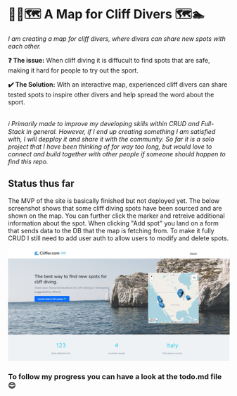 # 🏊‍♂🗺️ A Map for Cliff Divers 🗺️🏊
<p><i>I am creating a map for cliff divers, where divers can share new spots with each other.</I><p>
<p><b>❓ The issue:</b> When cliff diving it is diffucult to find spots that are safe, making it hard for people to try out the sport.<p>
<p><b>✔️ The Solution:</b> With an interactive map, experienced cliff divers can share tested spots to inspire other divers and help spread the word about the sport.<p>
<br>
<i>ℹ️ Primarily made to improve my developing skills within CRUD and Full-Stack in general. However, if I end up creating something I am satisfied with, I will depploy it and share it with the community. So far it is a solo project that I have been thinking of for way too long, but would love to connect and build together with other people if someone should happen to find this repo.</i>

<h2>Status thus far</h2>
<p>The MVP of the site is basically finished but not deployed yet. The below screenshot shows that some cliff diving spots have been sourced and are shown on the map. You can further click the marker and retreive additional information about the spot. When clicking "Add spot" you land on a form that sends data to the DB that the map is fetching from. To make it fully CRUD I still need to add user auth to allow users to modify and delete spots.</p>
<img src="imgs/status-screenshot-2.jpg" alt="Cliff Diving Map">

<h3>To follow my progress you can have a look at the todo.md file 😊</h3>
